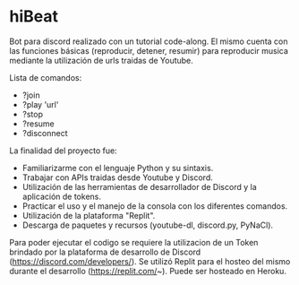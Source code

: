 # hiBeat
Bot para discord realizado con un tutorial code-along. El mismo cuenta con las funciones básicas (reproducir, detener, resumir) para reproducir musica mediante la utilización de urls traidas de Youtube.

Lista de comandos: 

- ?join
- ?play 'url'
- ?stop
- ?resume
- ?disconnect

La finalidad del proyecto fue:
- Familiarizarme con el lenguaje Python y su sintaxis.
- Trabajar con APIs traidas desde Youtube y Discord.
- Utilización de las herramientas de desarrollador de Discord y la aplicación de tokens.
- Practicar el uso y el manejo de la consola con los diferentes comandos.
- Utilización de la plataforma "Replit".
- Descarga de paquetes y recursos (youtube-dl, discord.py, PyNaCl).

Para poder ejecutar el codigo se requiere la utilizacion de un Token brindado por la plataforma de desarrollo de Discord (https://discord.com/developers/).
Se utilizó Replit para el hosteo del mismo durante el desarrollo (https://replit.com/~).
Puede ser hosteado en Heroku.
